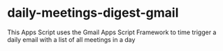 # daily-meetings-digest-gmail
This Apps Script uses the Gmail Apps Script Framework to time trigger a daily email with a list of all meetings in a day 
